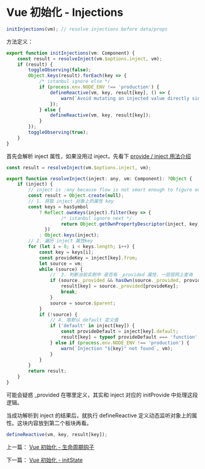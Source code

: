 <!-- vue_learn--initInjections -->

# Vue 初始化 - Injections

```js
initInjections(vm); // resolve injections before data/props
```

方法定义：

```js
export function initInjections(vm: Component) {
	const result = resolveInject(vm.$options.inject, vm);
	if (result) {
		toggleObserving(false);
		Object.keys(result).forEach(key => {
			/* istanbul ignore else */
			if (process.env.NODE_ENV !== 'production') {
				defineReactive(vm, key, result[key], () => {
					warn(`Avoid mutating an injected value directly since the changes will be ` + `overwritten whenever the provided component re-renders. ` + `injection being mutated: "${key}"`, vm);
				});
			} else {
				defineReactive(vm, key, result[key]);
			}
		});
		toggleObserving(true);
	}
}
```

首先会解析 inject 属性，如果没用过 inject，先看下 [provide / inject 用法介绍](https://cn.vuejs.org/v2/api/#provide-inject)

```js
const result = resolveInject(vm.$options.inject, vm);
```

```js
export function resolveInject(inject: any, vm: Component): ?Object {
	if (inject) {
		// inject is :any because flow is not smart enough to figure out cached
		const result = Object.create(null);
		// 1. 获取 inject 对象上的属性 key
		const keys = hasSymbol
			? Reflect.ownKeys(inject).filter(key => {
					/* istanbul ignore next */
					return Object.getOwnPropertyDescriptor(inject, key).enumerable;
			  })
			: Object.keys(inject);
		// 2. 遍历 inject 属性key
		for (let i = 0; i < keys.length; i++) {
			const key = keys[i];
			const provideKey = inject[key].from;
			let source = vm;
			while (source) {
				//  3. 判断当前实例中 是否有 _provided 属性，一层层网上查询
				if (source._provided && hasOwn(source._provided, provideKey)) {
					result[key] = source._provided[provideKey];
					break;
				}
				source = source.$parent;
			}
			if (!source) {
				// 4. 取默认 default 定义值
				if ('default' in inject[key]) {
					const provideDefault = inject[key].default;
					result[key] = typeof provideDefault === 'function' ? provideDefault.call(vm) : provideDefault;
				} else if (process.env.NODE_ENV !== 'production') {
					warn(`Injection "${key}" not found`, vm);
				}
			}
		}
		return result;
	}
}
```

可能会疑惑 \_provided 在哪里定义，其实和 inject 对应的 initProvide 中处理这段逻辑。

当成功解析到 inject 的结果后，就执行 defineReactive 定义动态监听对象上的属性。这块内容放到第二个板块再看。

```js
defineReactive(vm, key, result[key]);
```

上一篇： [Vue 初始化 - 生命周期钩子](./vue_learn_9_lifeHook.md)

下一篇： [Vue 初始化 - initState](./vue_learn_11_initState.md)
